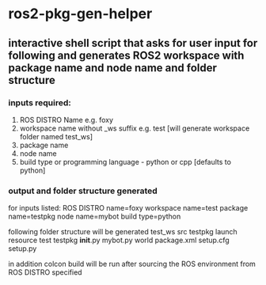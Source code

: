 # ros2-pkg-gen-helper

## interactive shell script that asks for user input for following and generates ROS2 workspace with package name and node name and folder structure

### inputs required:
1. ROS DISTRO Name e.g. foxy
2. workspace name without _ws suffix e.g. test [will generate workspace folder named test_ws]
3. package name
4. node name
5. build type or programming language - python or cpp [defaults to python]

### output and folder structure generated
for inputs listed:
ROS DISTRO name=foxy
workspace name=test
package name=testpkg
node name=mybot
build type=python

following folder structure will be generated 
test_ws
    src
        testpkg
            launch
            resource
            test
            testpkg
                __init__.py
                mybot.py
            world
            package.xml
            setup.cfg
            setup.py

in addition colcon build will be run after sourcing the ROS environment from ROS DISTRO specified